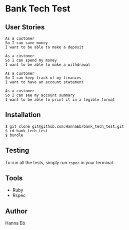 Bank Tech Test
==============


User Stories
-----------
```
As a customer
So I can save money
I want to be able to make a deposit

As a customer
So I can spend my money
I want to be able to make a withdrawal

As a customer
So I can keep track of my finances
I want to have an account statement

As a customer
So I can see my account summary
I want to be able to print it in a legible format
```


Installation
------------
```
$ git clone git@github.com:HannaEb/bank_tech_test.git
$ cd bank_tech_test
$ bundle
```


Testing
-------
To run all the tests, simply run `rspec` in your terminal.


Tools
-----
* Ruby
* Rspec


Author
------
Hanna Eb

